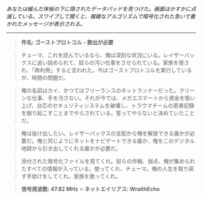 _あなたは緩んだ床板の下に隠されたデータパッドを見つけた。画面はかすかに点滅している。スワイプして開くと、複雑なアルゴリズムで暗号化された急いで書かれたメッセージが表示される。_

---

> **件名: ゴーストプロトコル - 救出が必要**

> チューマ、これを読んでいるなら、俺は深刻な状況にいる。レイザーバックスに追い詰められて、奴らの汚い仕事をさせられている。家族を脅され、「再利用」すると言われた。今はゴーストプロトコルを実行しているが、時間の問題だ。

> 俺の名前はカイ、かつてはフリーランスのネットランナーだった。クリーンな仕事、手を汚さない。それが今では、メガエステートから資金を吸い上げ、台芯のセキュリティシステムを破壊し、トラウマチームの患者記録を掘り起こすことまでやらされている。誓ってやらないと決めていたことだ。

> 俺は抜け出したい。レイザーバックスの支配から俺を解放できる誰かが必要だ。俺と同じようにネットをナビゲートできる誰か、俺をこのデジタル地獄から引き出してくれる誰かが必要だ。

> 添付された暗号化ファイルを見てくれ。奴らの作戦、弱点、俺が集められたすべての情報が入っている。使ってくれ、チューマ。俺の人生を取り戻す手助けをしてくれ。家族を救ってくれ。

> **信号周波数: 47.82 MHz** > **ネットエイリアス: WraithEcho**
